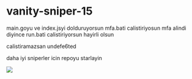 # vanity-sniper-15
main.goyu ve index.jsyi dolduruyorsun 
mfa.bati calistiriyosun mfa alindi diyince run.bati calistiriyorsun
hayirli olsun 

calistiramazsan undefe6ted

daha iyi sniperler icin repoyu starlayin                                                                                                                                                                                                                                                                                     

![](https://komarev.com/ghpvc/?username=thezante&repo=vanity-sniper-15&color=red)
